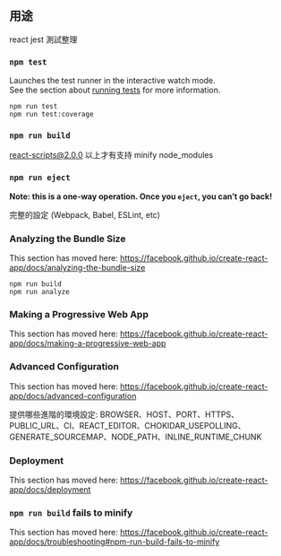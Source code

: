 
## 用途

react jest 測試整理

### `npm test`

Launches the test runner in the interactive watch mode.<br>
See the section about [running tests](https://facebook.github.io/create-react-app/docs/running-tests) for more information.

```
npm run test
npm run test:coverage
```

### `npm run build`

react-scripts@2.0.0 以上才有支持 minify node_modules

### `npm run eject`

**Note: this is a one-way operation. Once you `eject`, you can’t go back!**

完整的設定 (Webpack, Babel, ESLint, etc) 


### Analyzing the Bundle Size

This section has moved here: https://facebook.github.io/create-react-app/docs/analyzing-the-bundle-size

```
npm run build
npm run analyze
```

### Making a Progressive Web App

This section has moved here: https://facebook.github.io/create-react-app/docs/making-a-progressive-web-app

### Advanced Configuration

This section has moved here: https://facebook.github.io/create-react-app/docs/advanced-configuration

提供哪些進階的環境設定: BROWSER、HOST、PORT、HTTPS、PUBLIC_URL、CI、REACT_EDITOR、CHOKIDAR_USEPOLLING、GENERATE_SOURCEMAP、NODE_PATH、INLINE_RUNTIME_CHUNK

### Deployment

This section has moved here: https://facebook.github.io/create-react-app/docs/deployment

### `npm run build` fails to minify

This section has moved here: https://facebook.github.io/create-react-app/docs/troubleshooting#npm-run-build-fails-to-minify
